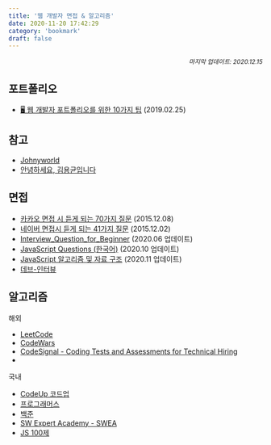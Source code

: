 ```yaml
---
title: '웹 개발자 면접 & 알고리즘'
date: 2020-11-20 17:42:29
category: 'bookmark'
draft: false
---
```


<div style="font-size: 12px; font-style: italic; text-align: right;">
마지막 업데이트: 2020.12.15
</div>

<!-- - <a href="" target="_blank"></a> -->

## 포트폴리오

- <a href="https://velog.io/@chris/10-web-developer-portfolio-tips" target="_blank">🖥 웹 개발자 포트폴리오를 위한 10가지 팁</a> (2019.02.25)

## 참고

- <a href="http://johnyworld.com/" target="_blank">Johnyworld</a>
- <a href="https://edykim.com/ko/" target="_blank">안녕하세요, 김용균입니다</a>

## 면접

- <a href="http://www.bloter.net/archives/245529" target="_blank">카카오 면접 시 듣게 되는 70가지 질문</a> (2015.12.08)
- <a href="http://www.bloter.net/archives/245110" target="_blank">네이버 면접시 듣게 되는 41가지 질문</a> (2015.12.02)
- <a href="https://github.com/JaeYeopHan/Interview_Question_for_Beginner" target="_blank">Interview_Question_for_Beginner</a> (2020.06 업데이트)
- <a href="https://github.com/lydiahallie/javascript-questions/blob/master/ko-KR/README-ko_KR.md" target="_blank">JavaScript Questions (한국어)</a> (2020.10 업데이트)
- <a href="https://github.com/trekhleb/javascript-algorithms/blob/master/README.ko-KR.md" target="_blank">JavaScript 알고리즘 및 자료 구조</a> (2020.11 업데이트)
- <a href="https://dev-interview.com/interviews" target="_blank">데브-인터뷰</a>

## 알고리즘

<p>해외</p>

- <a href="https://leetcode.com/" target="_blank">LeetCode</a>
- <a href="https://www.codewars.com/" target="_blank">CodeWars</a>
- <a href="https://codesignal.com/" target="_blank">CodeSignal - Coding Tests and Assessments for Technical Hiring</a>
- <a href="" target="_blank"></a>

<p>국내</p>

- <a href="https://codeup.kr/" target="_blank">CodeUp 코드업</a>
- <a href="https://programmers.co.kr/" target="_blank">프로그래머스</a>
- <a href="https://www.acmicpc.net/" target="_blank">백준</a>
- <a href="https://swexpertacademy.com/main/main.do" target="_blank">SW Expert Academy - SWEA</a>
- <a href="https://www.notion.so/JS-100-94d97d294dd14c9b911a02c840fa9f2d" target="_blank">JS 100제</a>
